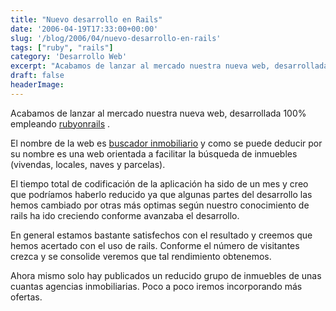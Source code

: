 ```yaml
---
title: "Nuevo desarrollo en Rails"
date: '2006-04-19T17:33:00+00:00'
slug: '/blog/2006/04/nuevo-desarrollo-en-rails'
tags: ["ruby", "rails"]
category: 'Desarrollo Web'
excerpt: "Acabamos de lanzar al mercado nuestra nueva web, desarrollada 100% empleando [rubyonrails]( .El nombre de la web es [buscador inmobiliario]("
draft: false
headerImage: 
---
```

Acabamos de lanzar al mercado nuestra nueva web, desarrollada 100% empleando [rubyonrails](http://www.rubyonrails.org) .

El nombre de la web es [buscador inmobiliario](http://www.buscadorinmobiliario.es) y como se puede deducir por su nombre es una web orientada a facilitar la búsqueda de inmuebles (vivendas, locales, naves y parcelas).

El tiempo total de codificación de la aplicación ha sido de un mes y creo que podríamos haberlo reducido ya que algunas partes del desarrollo las hemos cambiado por otras más optimas según nuestro conocimiento de rails ha ido creciendo conforme avanzaba el desarrollo.

En general estamos bastante satisfechos con el resultado y creemos que hemos acertado con el uso de rails. Conforme el número de visitantes crezca y se consolide veremos que tal rendimiento obtenemos.

Ahora mismo solo hay publicados un reducido grupo de inmuebles de unas cuantas agencias inmobiliarias. Poco a poco iremos incorporando más ofertas.

